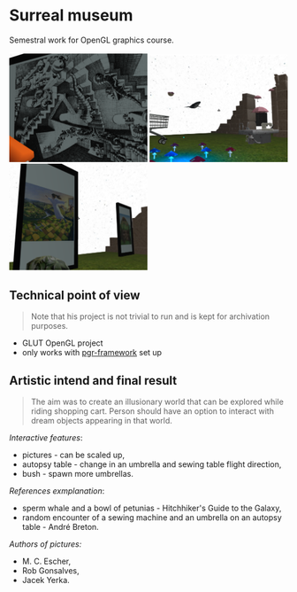 # Surreal museum

Semestral work for OpenGL graphics course.

<p float="left">
  <img src="doc_img/Screenshot1.png" width="250" />
  <img src="doc_img/Screenshot2.png" width="250" />
  <img src="doc_img/Screenshot3.png" width="250" />
</p>


## Technical point of view

> Note that his project is not trivial to run and is kept for archivation purposes.

- GLUT OpenGL project
- only works with [pgr-framework](https://cent.felk.cvut.cz/courses/PGR/framework/doc/) set up


## Artistic intend and final result

> The aim was to create an illusionary world that can be explored while riding shopping cart. Person should have an option to interact with dream objects appearing in that world.

*Interactive features*:
- pictures - can be scaled up,
- autopsy table - change in an umbrella and sewing table flight direction,
- bush - spawn more umbrellas. 

*References exmplanation*:
- sperm whale and a bowl of petunias - Hitchhiker's Guide to the Galaxy,
- random encounter of a sewing machine and an umbrella on an autopsy table - André Breton.

*Authors of pictures:*
- M. C. Escher,
- Rob Gonsalves,
- Jacek Yerka.
